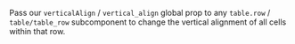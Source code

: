 Pass our `verticalAlign` / `vertical_align` global prop to any `table.row` / `table/table_row` subcomponent to change the vertical alignment of all cells within that row.